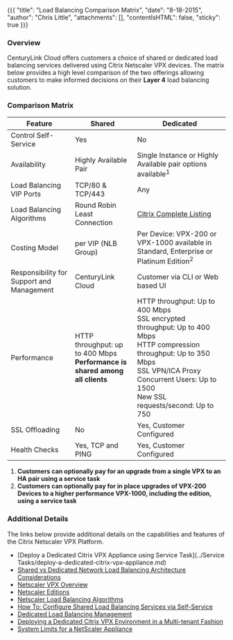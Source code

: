 {{{
  "title": "Load Balancing Comparison Matrix",
  "date": "8-18-2015",
  "author": "Chris Little",
  "attachments": [],
  "contentIsHTML": false,
  "sticky": true
}}}

### Overview

CenturyLink Cloud offers customers a choice of shared or dedicated load balancing services delivered using Citrix Netscaler VPX devices. The matrix below provides a high level comparison of the two offerings allowing customers to make informed decisions on their **Layer 4** load balancing solution.

### Comparison Matrix

**Feature**|**Shared**|**Dedicated**
-----------|----------|-------------
Control Self-Service|Yes|No
Availability|Highly Available Pair|Single Instance or Highly Available pair options available<sup>1</sup>
Load Balancing VIP Ports|TCP/80 & TCP/443|Any
Load Balancing Algorithms|Round Robin<br>Least Connection|[Citrix Complete Listing](http://support.citrix.com/proddocs/topic/netscaler-load-balancing-93/ns-lb-customizing-lbalgorithms-wrapper-con.html)
Costing Model|per VIP (NLB Group)|Per Device: VPX-200 or VPX-1000 available in Standard, Enterprise or Platinum Edition<sup>2</sup>
Responsibility for Support and Management|CenturyLink Cloud|Customer via CLI or Web based UI
Performance|HTTP throughput: up to 400 Mbps<br>**Performance is shared among all clients**|HTTP throughput: Up to 400 Mbps<br>SSL encrypted throughput: Up to 400 Mbps<br>HTTP compression throughput: Up to 350 Mbps<br>SSL VPN/ICA Proxy Concurrent Users: Up to 1500<br>New SSL requests/second: Up to 750
SSL Offloading|No|Yes, Customer Configured
Health Checks|Yes, TCP and PING|Yes, Customer Configured

1. **Customers can optionally pay for an upgrade from a single VPX to an HA pair using a service task**
2. **Customers can optionally pay for in place upgrades of VPX-200 Devices to a higher performance VPX-1000, including the edition, using a service task**

### Additional Details
The links below provide additional details on the capabilities and features of the Citrix Netscaler VPX Platform.

* [Deploy a Dedicated Citrix VPX Appliance using Service Task](../Service Tasks/deploy-a-dedicated-citrix-vpx-appliance.md)
* [Shared vs Dedicated Network Load Balancing Architecture Considerations](../Network/load-balancing-dedicated-vs-shared.md)
* [Netscaler VPX Overview](//www.citrix.com/products/netscaler-application-delivery-controller/features/platforms/vpx.html)
* [Netscaler Editions](//www.citrix.com/products/netscaler-application-delivery-controller/features/editions.html)
* [Netscaler Load Balancing Algorithms](//docs.citrix.com/en-us/netscaler/10-5/ns-tmg-wrapper-10-con/ns-lb-wrapper-con-10/ns-lb-customizing-lbalgorithms-wrapper-con.html)
* [How To: Configure Shared Load Balancing Services via Self-Service](../Network/creating-a-self-service-load-balancing-configuration.md)
* [Dedicated Load Balancing Management](../Network/dedicated-load-balancer-basic-management.md)
* [Deploying a Dedicated Citrix VPX Environment in a Multi-tenant Fashion](../Network/deploying-a-dedicated-citrix-vpx-environment-in-a-multi-tenant-fashion.md)
* [System Limits for a NetScaler Appliance](http://support.citrix.com/article/ctx118716)

